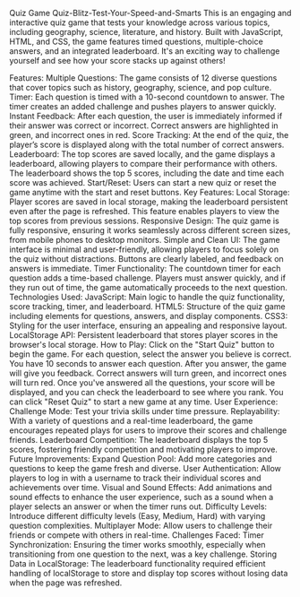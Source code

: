 Quiz Game 
Quiz-Blitz-Test-Your-Speed-and-Smarts
This is an engaging and interactive quiz game that tests your knowledge across various topics, including geography, science, literature, and history. Built with JavaScript, HTML, and CSS, the game features timed questions, multiple-choice answers, and an integrated leaderboard. It's an exciting way to challenge yourself and see how your score stacks up against others!

Features:
Multiple Questions: The game consists of 12 diverse questions that cover topics such as history, geography, science, and pop culture.
Timer: Each question is timed with a 10-second countdown to answer. The timer creates an added challenge and pushes players to answer quickly.
Instant Feedback: After each question, the user is immediately informed if their answer was correct or incorrect. Correct answers are highlighted in green, and incorrect ones in red.
Score Tracking: At the end of the quiz, the player’s score is displayed along with the total number of correct answers.
Leaderboard: The top scores are saved locally, and the game displays a leaderboard, allowing players to compare their performance with others. The leaderboard shows the top 5 scores, including the date and time each score was achieved.
Start/Reset: Users can start a new quiz or reset the game anytime with the start and reset buttons.
Key Features:
Local Storage: Player scores are saved in local storage, making the leaderboard persistent even after the page is refreshed. This feature enables players to view the top scores from previous sessions.
Responsive Design: The quiz game is fully responsive, ensuring it works seamlessly across different screen sizes, from mobile phones to desktop monitors.
Simple and Clean UI: The game interface is minimal and user-friendly, allowing players to focus solely on the quiz without distractions. Buttons are clearly labeled, and feedback on answers is immediate.
Timer Functionality: The countdown timer for each question adds a time-based challenge. Players must answer quickly, and if they run out of time, the game automatically proceeds to the next question.
Technologies Used:
JavaScript: Main logic to handle the quiz functionality, score tracking, timer, and leaderboard.
HTML5: Structure of the quiz game including elements for questions, answers, and display components.
CSS3: Styling for the user interface, ensuring an appealing and responsive layout.
LocalStorage API: Persistent leaderboard that stores player scores in the browser's local storage.
How to Play:
Click on the "Start Quiz" button to begin the game.
For each question, select the answer you believe is correct. You have 10 seconds to answer each question.
After you answer, the game will give you feedback. Correct answers will turn green, and incorrect ones will turn red.
Once you've answered all the questions, your score will be displayed, and you can check the leaderboard to see where you rank.
You can click "Reset Quiz" to start a new game at any time.
User Experience:
Challenge Mode: Test your trivia skills under time pressure.
Replayability: With a variety of questions and a real-time leaderboard, the game encourages repeated plays for users to improve their scores and challenge friends.
Leaderboard Competition: The leaderboard displays the top 5 scores, fostering friendly competition and motivating players to improve.
Future Improvements:
Expand Question Pool: Add more categories and questions to keep the game fresh and diverse.
User Authentication: Allow players to log in with a username to track their individual scores and achievements over time.
Visual and Sound Effects: Add animations and sound effects to enhance the user experience, such as a sound when a player selects an answer or when the timer runs out.
Difficulty Levels: Introduce different difficulty levels (Easy, Medium, Hard) with varying question complexities.
Multiplayer Mode: Allow users to challenge their friends or compete with others in real-time.
Challenges Faced:
Timer Synchronization: Ensuring the timer works smoothly, especially when transitioning from one question to the next, was a key challenge.
Storing Data in LocalStorage: The leaderboard functionality required efficient handling of localStorage to store and display top scores without losing data when the page was refreshed.
